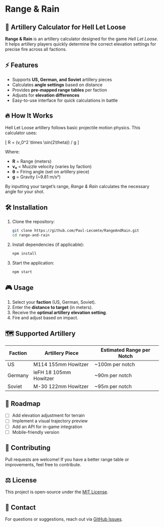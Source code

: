 # Range & Rain

## 🎯 Artillery Calculator for Hell Let Loose

**Range & Rain** is an artillery calculator designed for the game *Hell Let Loose*. It helps artillery players quickly determine the correct elevation settings for precise fire across all factions.

## ⚡ Features

- Supports **US, German, and Soviet** artillery pieces
- Calculates **angle settings** based on distance
- Provides **pre-mapped range tables** per faction
- Adjusts for **elevation differences**
- Easy-to-use interface for quick calculations in battle

## 🔥 How It Works

Hell Let Loose artillery follows basic projectile motion physics. This calculator uses:

\[ R = (v_0^2 \times \sin(2\theta)) / g \]

Where:
- **R** = Range (meters)
- **v₀** = Muzzle velocity (varies by faction)
- **θ** = Firing angle (set on artillery piece)
- **g** = Gravity (~9.81 m/s²)

By inputting your target’s range, *Range & Rain* calculates the necessary angle for your shot.

## 🛠️ Installation

1. Clone the repository:
   ```bash
   git clone https://github.com/Paul-Lecomte/RangeAndRain.git
   cd range-and-rain
   ```
2. Install dependencies (if applicable):
   ```bash
   npm install
   ```
3. Start the application:
   ```bash
   npm start
   ```

## 🎮 Usage

1. Select your **faction** (US, German, Soviet).
2. Enter the **distance to target** (in meters).
3. Receive the **optimal artillery elevation setting**.
4. Fire and adjust based on impact.

## 🗺️ Supported Artillery
| Faction  | Artillery Piece          | Estimated Range per Notch |
|----------|--------------------------|---------------------------|
| US       | M114 155mm Howitzer      | ~100m per notch           |
| Germany  | leFH 18 105mm Howitzer   | ~90m per notch            |
| Soviet   | M-30 122mm Howitzer      | ~95m per notch            |

## 📌 Roadmap
- [ ] Add elevation adjustment for terrain
- [ ] Implement a visual trajectory preview
- [ ] Add an API for in-game integration
- [ ] Mobile-friendly version

## 🤝 Contributing
Pull requests are welcome! If you have a better range table or improvements, feel free to contribute.

## ⚖️ License
This project is open-source under the [MIT License](LICENSE).

## 📧 Contact
For questions or suggestions, reach out via [GitHub Issues](https://github.com/Paul-Lecomte/RangeAndRain/issues).